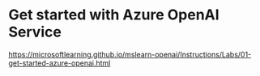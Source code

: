 # Get started with Azure OpenAI Service
https://microsoftlearning.github.io/mslearn-openai/Instructions/Labs/01-get-started-azure-openai.html

